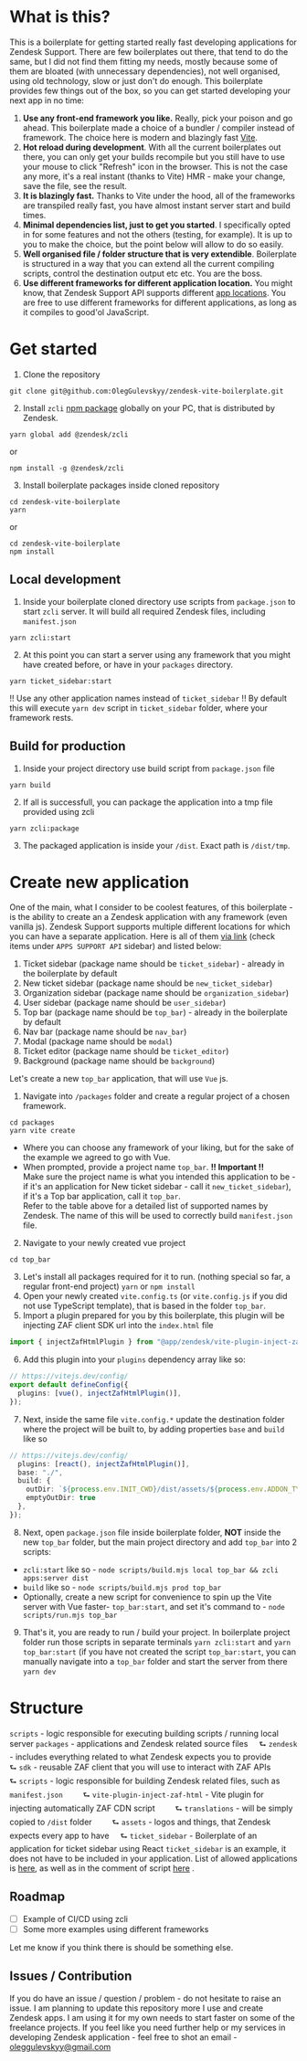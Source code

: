 # What is this?

This is a boilerplate for getting started really fast developing applications for Zendesk Support.
There are few boilerplates out there, that tend to do the same, but I did not find them fitting my needs, mostly because some of them are bloated (with unnecessary dependencies), not well organised, using old technology, slow or just don't do enough.
This boilerplate provides few things out of the box, so you can get started developing your next app in no time:

1. **Use any front-end framework you like.** Really, pick your poison and go ahead.
   This boilerplate made a choice of a bundler / compiler instead of framework. The choice here is modern and blazingly fast [Vite](https://vitejs.dev/).
2. **Hot reload during development**.
   With all the current boilerplates out there, you can only get your builds recompile but you still have to use your mouse to click "Refresh" icon in the browser. This is not the case any more, it's a real instant (thanks to Vite) HMR - make your change, save the file, see the result.
3. **It is blazingly fast.**
   Thanks to Vite under the hood, all of the frameworks are transpiled really fast, you have almost instant server start and build times.
4. **Minimal dependencies list, just to get you started**.
   I specifically opted in for some features and not the others (testing, for example). It is up to you to make the choice, but the point below will allow to do so easily.
5. **Well organised file / folder structure that is very extendible**.
   Boilerplate is structured in a way that you can extend all the current compiling scripts, control the destination output etc etc. You are the boss.
6. **Use different frameworks for different application location.**
   You might know, that Zendesk Support API supports different [app locations](https://developer.zendesk.com/api-reference/apps/apps-support-api/all_locations/). You are free to use different frameworks for different applications, as long as it compiles to good'ol JavaScript.

# Get started

1. Clone the repository

```
git clone git@github.com:OlegGulevskyy/zendesk-vite-boilerplate.git
```

2. Install `zcli` [npm package](https://www.npmjs.com/package/@zendesk/zcli) globally on your PC, that is distributed by Zendesk.

```
yarn global add @zendesk/zcli
```

or

```
npm install -g @zendesk/zcli
```

3. Install boilerplate packages inside cloned repository

```
cd zendesk-vite-boilerplate
yarn
```

or

```
cd zendesk-vite-boilerplate
npm install
```

## Local development

1. Inside your boilerplate cloned directory use scripts from `package.json` to start `zcli` server. It will build all required Zendesk files, including `manifest.json`

```
yarn zcli:start
```

2. At this point you can start a server using any framework that you might have created before, or have in your `packages` directory.

```
yarn ticket_sidebar:start
```

!! Use any other application names instead of `ticket_sidebar` !!
By default this will execute `yarn dev` script in `ticket_sidebar` folder, where your framework rests.

## Build for production

1. Inside your project directory use build script from `package.json` file

```
yarn build
```

2. If all is successfull, you can package the application into a tmp file provided using zcli

```
yarn zcli:package
```

3. The packaged application is inside your `/dist`. Exact path is `/dist/tmp`.

# Create new application

One of the main, what I consider to be coolest features, of this boilerplate - is the ability to create an a Zendesk application with any framework (even vanilla js).
Zendesk Support supports multiple different locations for which you can have a separate application. Here is all of them [via link](https://developer.zendesk.com/api-reference/apps/apps-support-api/all_locations/) (check items under `APPS SUPPORT API` sidebar) and listed below:

1. Ticket sidebar (package name should be `ticket_sidebar`) - already in the boilerplate by default
2. New ticket sidebar (package name should be `new_ticket_sidebar`)
3. Organization sidebar (package name should be `organization_sidebar`)
4. User sidebar (package name should be `user_sidebar`)
5. Top bar (package name should be `top_bar`) - already in the boilerplate by default
6. Nav bar (package name should be `nav_bar`)
7. Modal (package name should be `modal`)
8. Ticket editor (package name should be `ticket_editor`)
9. Background (package name should be `background`)

Let's create a new `top_bar` application, that will use `Vue` js.

1. Navigate into `/packages` folder and create a regular project of a chosen framework.

```
cd packages
yarn vite create
```

- Where you can choose any framework of your liking, but for the sake of the example we agreed to go with Vue.
- When prompted, provide a project name `top_bar`.
  **!! Important !!** <br> Make sure the project name is what you intended this application to be - if it's an application for New ticket sidebar - call it `new_ticket_sidebar`), if it's a Top bar application, call it `top_bar`. <br> Refer to the table above for a detailed list of supported names by Zendesk. The name of this will be used to correctly build `manifest.json` file.

2.  Navigate to your newly created vue project

```
cd top_bar
```

3. Let's install all packages required for it to run. (nothing special so far, a regular front-end project)
   `yarn` or `npm install`
4. Open your newly created `vite.config.ts` (or `vite.config.js` if you did not use TypeScript template), that is based in the folder `top_bar`.
5. Import a plugin prepared for you by this boilerplate, this plugin will be injecting ZAF client SDK url into the `index.html` file

```ts
import { injectZafHtmlPlugin } from "@app/zendesk/vite-plugin-inject-zaf-html";
```

6. Add this plugin into your `plugins` dependency array like so:

```ts
// https://vitejs.dev/config/
export default defineConfig({
  plugins: [vue(), injectZafHtmlPlugin()],
});
```

7. Next, inside the same file `vite.config.*` update the destination folder where the project will be built to, by adding properties `base` and `build` like so

```ts
// https://vitejs.dev/config/
  plugins: [react(), injectZafHtmlPlugin()],
  base: "./",
  build: {
    outDir: `${process.env.INIT_CWD}/dist/assets/${process.env.ADDON_TYPE}`,
    emptyOutDir: true
  },
});
```

8. Next, open `package.json` file inside boilerplate folder, **NOT** inside the new `top_bar` folder, but the main project directory and add `top_bar` into 2 scripts:

- `zcli:start` like so - `node scripts/build.mjs local top_bar && zcli apps:server dist`
- `build` like so - `node scripts/build.mjs prod top_bar`
- Optionally, create a new script for convenience to spin up the Vite server with Vue faster- `top_bar:start`, and set it's command to - `node scripts/run.mjs top_bar`

9. That's it, you are ready to run / build your project.
   In boilerplate project folder run those scripts in separate terminals
   `yarn zcli:start` and `yarn top_bar:start` (if you have not created the script `top_bar:start`, you can manually navigate into a `top_bar` folder and start the server from there `yarn dev`

# Structure

`scripts` - logic responsible for executing building scripts / running local server
`packages` - applications and Zendesk related source files
&nbsp; &nbsp; ⮑ `zendesk` - includes everything related to what Zendesk expects you to provide
&nbsp; &nbsp; &nbsp; &nbsp; ⮑ `sdk` - reusable ZAF client that you will use to interact with ZAF APIs
&nbsp; &nbsp; &nbsp; &nbsp; ⮑ `scripts` - logic responsible for building Zendesk related files, such as `manifest.json`
&nbsp; &nbsp; &nbsp; &nbsp; ⮑ `vite-plugin-inject-zaf-html` - Vite plugin for injecting automatically ZAF CDN script
&nbsp; &nbsp; &nbsp; &nbsp; ⮑ `translations` - will be simply copied to `/dist` folder
&nbsp; &nbsp; &nbsp; &nbsp; ⮑ `assets` - logos and things, that Zendesk expects every app to have
&nbsp; &nbsp; ⮑ `ticket_sidebar` - Boilerplate of an application for ticket sidebar using React
`ticket_sidebar` is an example, it does not have to be included in your application. List of allowed applications is [here](https://developer.zendesk.com/api-reference/apps/apps-support-api/all_locations/), as well as in the comment of script [here](https://github.com/OlegGulevskyy/zendesk-vite-boilerplate/blob/02b74dd1f87dcb1f2249f534425c5813d740d993/scripts/build.mjs#L20) .

## Roadmap

- [ ] Example of CI/CD using zcli
- [ ] Some more examples using different frameworks

Let me know if you think there is should be something else.

## Issues / Contribution

If you do have an issue / question / problem - do not hesitate to raise an issue.
I am planning to update this repository more I use and create Zendesk apps. I am using it for my own needs to start faster on some of the freelance projects.
If you feel like you need further help or my services in developing Zendesk application - feel free to shot an email - oleggulevskyy@gmail.com
